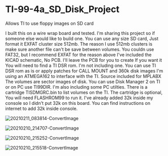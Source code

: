 # TI-99-4a_SD_Disk_Project
Allows TI to use floppy images on SD card

I built this on a wire wrap board and tested.
I'm sharing this project so if someone else would like to build one.
You can use any size SD card, Just format it EXFAT cluster size 512mb.
The reason I use 512mb clusters is make sure another file can't be save between volumes.
You couldn use FAT32, but I recommend EXFAT for the reason above
I've included the KICAD schematic, No PCB.
I'll leave the PCB for you to create If you want it
You will need to find a TI DSR rom. I'm not including one.
You can use TI DSR rom as is or apply patches for CALL MOUNT and 360k disk images
I'm using an ATMEGA162 to interface with the TI. Source included for MPLABX
The volumes are sector images of disk.
You can use Disk Manager 2 on TI or on PC use TI99DIR.
I'm also including some PC utilties.
There is a cartridge TISDMGRC.bin to list volumes on the TI.
The cartridge is optional, You will need FLASHROM99 to run it.
I've already added 32k inside my console so I didn't put 32k on this board.
You can find instructions on internet to add 32k inside console.

![20210211_083814-ConvertImage](https://user-images.githubusercontent.com/6753466/107653626-736e0500-6c47-11eb-956a-0ce666fc9371.jpg)

![20210210_214707-ConvertImage](https://user-images.githubusercontent.com/6753466/107653811-a7492a80-6c47-11eb-9e17-8fb9d23c6c07.jpg)

![20210210_215252-ConvertImage](https://user-images.githubusercontent.com/6753466/107654000-d8295f80-6c47-11eb-8724-41792cc1835e.jpg)

![20210210_215518-ConvertImage](https://user-images.githubusercontent.com/6753466/107654174-0313b380-6c48-11eb-8869-f22a397665a8.jpg)
